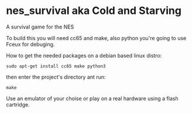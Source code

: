 # nes_survival aka Cold and Starving
A survival game for the NES

To build this you will need cc65 and make, also python you're going to use Fceux for debuging.

How to get the needed packages on a debian based linux distro: 

<code>sudo apt-get install cc65 make python3</code>

then enter the project's directory ant run:

<code>make</code>

Use an emulator of your choise or play on a real hardware using a flash cartridge. 

